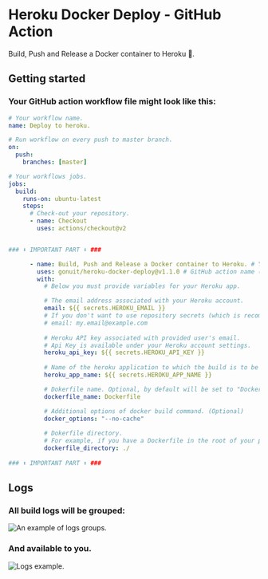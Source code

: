# Heroku Docker Deploy - GitHub Action

Build, Push and Release a Docker container to Heroku 🚀.
  
## Getting started

### Your GitHub action workflow file might look like this:
```yml
# Your workflow name.
name: Deploy to heroku.

# Run workflow on every push to master branch.
on:
  push:
    branches: [master]

# Your workflows jobs.
jobs:
  build:
    runs-on: ubuntu-latest
    steps:
      # Check-out your repository.
      - name: Checkout
        uses: actions/checkout@v2


### ⬇ IMPORTANT PART ⬇ ###

      - name: Build, Push and Release a Docker container to Heroku. # Your custom step name
        uses: gonuit/heroku-docker-deploy@v1.1.0 # GitHub action name (leave it as it is).
        with:
          # Below you must provide variables for your Heroku app.

          # The email address associated with your Heroku account.
          email: ${{ secrets.HEROKU_EMAIL }}
          # If you don't want to use repository secrets (which is recommended) you can do:
          # email: my.email@example.com
          
          # Heroku API key associated with provided user's email.
          # Api Key is available under your Heroku account settings.
          heroku_api_key: ${{ secrets.HEROKU_API_KEY }}
          
          # Name of the heroku application to which the build is to be sent.
          heroku_app_name: ${{ secrets.HEROKU_APP_NAME }}

          # Dokerfile name. Optional, by default will be set to "Dockerfile".
          dockerfile_name: Dockerfile

          # Additional options of docker build command. (Optional)
          docker_options: "--no-cache"
          
          # Dokerfile directory.
          # For example, if you have a Dockerfile in the root of your project, leave it as follows:
          dockerfile_directory: ./
          
### ⬆ IMPORTANT PART ⬆ ###
```

## Logs
### All build logs will be grouped:
![An example of logs groups.](readme/groups.png)
### And available to you.
![Logs example.](readme/logs.png)